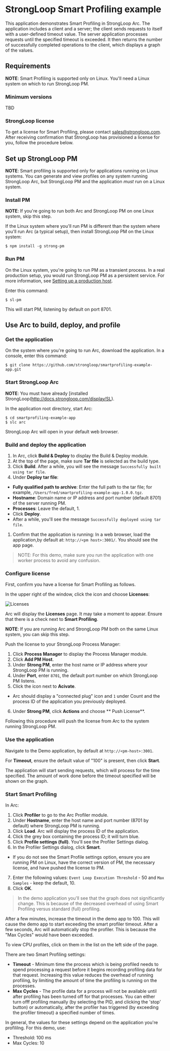 # StrongLoop Smart Profiling example

This application demonstrates Smart Profiling in StrongLoop Arc. 
The application includes a client and a server; the client sends requests to itself with a 
user-defined timeout value.
The server application processes requests until the specified timeout is exceeded. 
It then returns the number of successfully completed operations to the client, which displays a 
graph of the values.

## Requirements

**NOTE**:  Smart Profiling is supported only on Linux.  You'll need a Linux system on which to run StrongLoop PM.

### Minimum versions

TBD

### StrongLoop license

To get a license for Smart Profiling, please contact sales@strongloop.com.  After receiving confirmation
that StrongLoop has provisioned a license for you, follow the procedure below.

## Set up StrongLoop PM

**NOTE**: Smart profiling is supported only for applications running on Linux systems.  You can generate and view profiles on any system running StrongLoop Arc, but StrongLoop PM and the application _must_ run on a Linux system.

### Install PM

**NOTE**: If you're going to run both Arc and StrongLoop PM on one Linux system, skip this step.

If the Linux system where you'll run PM is different than the system where you'll run Arc (a typical setup), 
then install StrongLoop PM on the Linux system:

```
$ npm install -g strong-pm
```

### Run PM

On the Linux system, you're going to run PM as a transient process.
In a real production setup, you would run StrongLoop PM as a persistent service.
For more information, see [Setting up a production host](http://docs.strongloop.com/display/SLC/Setting+up+a+production+host).

Enter this command:
```
$ sl-pm
```

This will start PM, listening by default on port 8701.

## Use Arc to build, deploy, and profile 

### Get the application

On the system where you're going to run Arc, download the application.  In a console, enter this command:

```
$ git clone https://github.com/strongloop/smartprofiling-example-app.git
```

### Start StrongLoop Arc

**NOTE**: You must have already [installed StrongLoop(http://docs.strongloop.com/display/SL).

In the application root directory, start Arc:

```
$ cd smartprofiling-example-app
$ slc arc
```

StrongLoop Arc will open in your default web browser.

### Build and deploy the application

1. In Arc, click **Build & Deploy** to display the Build & Deploy module.
1. At the top of the page, make sure **Tar file** is selected as the build type.  
2. Click **Build**.  After a while, you will see the message `Successfully built using tar file`.
1. Under **Deploy tar file**:
  * **Fully qualified path to archive**: Enter the full path to the tar file; for example, `/Users/fred/smartprofiling-example-app-1.0.0.tgz`.  
  * **Hostname**: Domain name or IP address and port number (default 8701) of the server running PM.
  * **Processes**: Leave the default, 1. 
  * Click **Deploy**.
  * After a while, you'll see the message `Successfully deployed using tar file`.
1. Confirm that the application is running: In a web browser, load the application,by default at: `http://<pm host>:3001/`.  You should see the app page.
  
> NOTE: For this demo, make sure you run the application with one worker process to avoid any confusion.

### Configure license

First, confirm you have a license for Smart Profiling as follows.

In the upper right of the window, click the icon and choose **Licenses**:

![Licenses](http://docs.strongloop.com/download/attachments/6719049/licenses.png?version=3&modificationDate=1436561496670&api=v2)

Arc will display the **Licenses** page.  It may take a moment to appear.
Ensure that there is a check next to **Smart Profiling**.

**NOTE**: If you are running Arc and StrongLoop PM both on the same Linux system, you can skip this step.

Push the license to your StrongLoop Process Manager:

1. Click **Process Manager** to display the Process Manager module.
2. Click **Add PM Host**.
3. Under **Strong PM**, enter the host name or IP address where your StrongLoop PM is running.
4. Under **Port**, enter `8701`, the default port number on which StrongLoop PM listens.
5. Click the icon next to **Acivate**.
  - Arc should display a "connected plug" icon and `1` under Count and the process ID of the application you previously deployed.
6. Under **Strong PM**, click **Actions** and choose ** Push License**.

Following this procedure will push the license from Arc to the system running StrongLoop PM.

### Use the application

Navigate to the Demo application, by default at `http://<pm-host>:3001`. 

For **Timeout**, ensure the default value of "100" is present, then click **Start**.

The application will start sending requests, which will process for the time
specified. The amount of work done before the timeout specified will be shown
on the graph.

### Start Smart Profiling 

In Arc:

1. Click **Profiler** to go to the Arc Profiler module.
2. Under **Hostname**, enter the host name and port number (8701 by default) where StrongLoop PM is running.
3. Click **Load**.  Arc will display the process ID of the application.
4. Click the grey box containing the process ID; it will turn blue.
5. Click **Profile settings (full)**.  You'll see the Profiler Settings dialog.
6. In the Profiler Settings dialog, click **Smart**.  
 * If you do not see the Smart Profile settings option, ensure you are running PM on Linux, 
   have the correct version of PM, the necessary license, and have pushed the license to PM.
7. Enter the following values: `Event Loop Execution Threshold` - 50 and `Max Samples` - keep the default, 10.
8. Click **OK**.

> In the demo application you'll see that the graph does not significantly
> change. This is because of the decreased overhead of using Smart Profiling 
> versus standard (full) profiling.

After a few minutes, increase the timeout in the demo app to 100. This will
cause the demo app to start exceeding the smart profiler timeout. After a few
seconds, Arc will automatically stop the profiler. This is because the "Max
Cycles" would have been exceeded.

To view CPU profiles, click on them in the list on the left side of the page.

There are two Smart Profiling settings: 
* **Timeout** - Minimum time the process which is being profiled needs to
spend processing a request before it begins recording profiling data for that
request. Increasing this value reduces the overhead of running profiling,
by limiting the amount of time the profiling is running on the processes.
* **Max Cycles** - The profile data for a process will not be available until after profiling has
been turned off for that processes.  You can either turn offf profiling manually 
(by selecting the PID, and clicking the 'stop' button) or 
automatically, after the profiler has triggered (by exceeding the
profiler timeout) a specified number of times.

In general, the values for these settings depend on the application you're profililng.  For this demo, use:

- Threshold: 100 ms
- Max Cycles: 10
